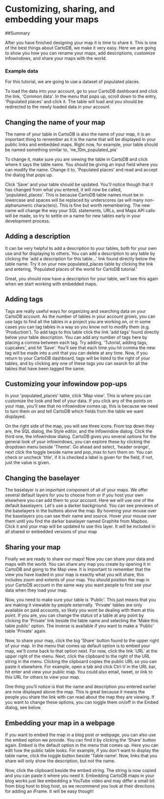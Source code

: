 Customizing, sharing, and embedding your maps
== 

##Summary

After you have finished designing your map it is time to share it. This is one of the best things about CartoDB, we make it very easy. Here we are going to show you how you can rename your maps, add descriptions, customize infowindows, and share your maps with the world. 

### Example data

For this tutorial, we are going to use a dataset of populated places. 

To load the data into your account, go to your CartoDB dashboard and click the link, 'Common data'. In the menu that pops up, scroll down to the entry, 'Populated places' and click it. The table will load and you should be redirected to the newly loaded data in your account.

## Changing the name of your map

The name of your table in CartoDB is also the name of your map, it is an important thing to remember as it is the name that will be displayed in your public links and embedded maps. Right now, for example, your table should be named something similar to, 'ne_10m_populated_pla'

To change it, make sure you are viewing the table in CartoDB and click where it says the table name. You should be giving an input field where you can modify the name. Change it to, 'Populated places' and read and accept the dialog that pops up. 

Click 'Save' and your table should be updated. You'll notice though that it has changed from what you entered, it will now be called, 'populated_places'. This is because CartoDB table names must be in lowercase and spaces will be replaced by underscores (as will many non-alphanumeric characters). This is fine but worth remembering. The new name will change the way your SQL statements, URLs, and Maps API calls will be made, so try to settle on a name for new tables early in your development process. 

## Adding a description

It can be very helpful to add a description to your tables, both for your own use and for displaying to others. You can add a description to any table by clicking the 'add a description for this table...' link found directly below the table name. Try it on your new populated_places table by clicking the link and entering, 'Populated places of the world for CartoDB tutorial.'

Great, you should now have a description for your table, we'll see this again when we start working with embedded maps.

## Adding tags

Tags are really useful ways for organizing and searching data on your CartoDB account. As the number of tables in your account grows, you can use tags to find all the tables in a project you are working on, or in some cases you can tag tables in a way so you know not to modify them (e.g. 'Production'). To add tags to this table click the link 'add tags' found directly below your table description. You can add any number of tags here by placing a comma between each tag. Try adding, 'Tutorial, adding tags, cupcakes', and hit 'Save'. You'll see that each time you hit comma the new tag will be made into a unit that you can delete at any time. Now, if you return to your CartoDB dashboard, tags will be listed to the right of your tables, and by clicking any one of these tags you can search for all the tables that have been tagged the same.

## Customizing your infowindow pop-ups

In your 'populated_places' table, click 'Map view'. This is where you can customize the look and feel of your data. If you click any of the points on your map, you'll see that no infowindow comes up, this is because we need to turn them on and tell CartoDB which fields from the table we want displayed. 

On the right side of the map, you will see three icons. From top down they are, the SQL dialog, the Style editor, and the Infowindow dialog. Click the third one, the infowindow dialog. CartoDB gives you several options for the general look of your infowindows, you can explore these by clicking the dropdown menu beside 'Theme'. Go ahead and select, 'header orange', next click the toggle beside name and pop_max to turn them on. You can check or uncheck 'title', if it is checked a label is given for the field, if not, just the value is given.  

## Changing the baselayer

The baselayer is an important component of all of your maps. We offer several default layers for you to choose from or if you host your own elsewhere you can add them to your account. Here we will use one of the default baselayers. Let's use a darker background. You can see previews of the baselayers in the buttons above the map. By hovering your mouse over the baselayers you can see their name and source. Hover your mouse over them until you find the darker baselayer named Graphite from Mapbox. Click it and your map will be updated to use this layer. It will be included in all shared or embedded versions of your map

## Sharing your map

Finally we are ready to share our maps! Now you can share your data and maps with the world. You can share any map you create by opening it in CartoDB and going to the Map view. It is important to remember that the view you have loaded in your map is exactly what you will share, this includes zoom and extents of your map. You should position the map in your CartoDB account in the same way you want people to first see your data when they load your map. 

Now, you need to make sure your table is 'Public'. This just means that you are making it viewable by people externally. 'Private' tables are only available on paid accounts, so likely you wont be dealing with them at this point. If you are, you can change the status of a table at any point by clicking the 'Private' link beside the table name and selecting the 'Make this table public' option. The inverse is available if you want to make a 'Public' table 'Private' again.

Now, to share your map, click the big 'Share' button found to the upper right of your map. In the menu that comes up default option is to embed your map, we'll come back to that option next. For now, click the link 'URL' at the upper right of the menu. Next, click the clipboard to the right of the URL string in the menu. Clicking the clipboard copies the public URL so you can paste it elsewhere. For example, open a tab and click Ctrl-V in the URL bar, hit enter and view your public map. You could also email, tweet, or link to this URL for others to view your map.

One thing you'll notice is that the name and description you entered earlier are now displayed above the map. This is great because it means the people you share the link with can read about the map they are viewing. If you want to change these options, you can toggle them on/off in the Embed dialog, see below.

## Embedding your map in a webpage

If you want to embed the map in a blog post or webpage, you can also use the embed option we provide. You can find it by clicking the 'Share' button again. Embed is the default option in the menu that comes up. Here you can edit how the public table looks. For example, if you don't want to display the table name, click the toggle button beside 'Table name'. Now, links that you share will only show the description, but not the name. 

Now, click the clipboard beside the embed string. The string is now copied and you can paste it where you need it. Embedding CartoDB maps in your blog works just like embedding a YouTube video and may differ a small bit from blog host to blog host, so we recommend you look at their directions for adding an iFrame. It will be easy though!

